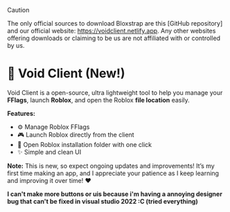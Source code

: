 > [!CAUTION]
> The only official sources to download Bloxstrap are this [GitHub repository] and our official website: https://voidclient.netlify.app. Any other websites offering downloads or claiming to be us are not affiliated with or controlled by us.

# 🚀 Void Client (New!)

Void Client is a open-source, ultra lightweight tool to help you manage your **FFlags**, launch **Roblox**, and open the Roblox **file location** easily.

**Features:**

* ⚙️ Manage Roblox FFlags
* 🎮 Launch Roblox directly from the client
* 📂 Open Roblox installation folder with one click
* ✨ Simple and clean UI

**Note:** This is new, so expect ongoing updates and improvements! It’s my first time making an app, and I appreciate your patience as I keep learning and improving it over time! ❤️

**I can't make more buttons or uis because i'm having a annoying designer bug that can't be fixed in visual studio 2022 :C (tried everything)**
